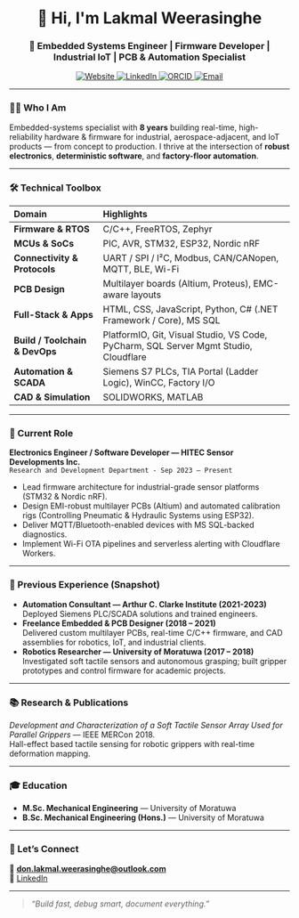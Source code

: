 <h1 align="center">👋 Hi, I'm Lakmal Weerasinghe</h1>
<h3 align="center">🔧 Embedded Systems Engineer&nbsp;| Firmware Developer&nbsp;| Industrial IoT&nbsp;| PCB & Automation Specialist</h3>

<p align="center">
  <a href="https://lakmalweerasinghe.com/" target="_blank">
    <img src="https://img.shields.io/badge/Website-Portfolio-orange?style=flat&logo=google-chrome" alt="Website">
  </a>
  <a href="https://linkedin.com/in/don-lakmal-weerasinghe" target="_blank">
    <img src="https://img.shields.io/badge/LinkedIn-Profile-blue?style=flat&logo=linkedin" alt="LinkedIn">
  </a>
  <a href="https://orcid.org/0000-0004-1372-0207" target="_blank">
    <img src="https://img.shields.io/badge/ORCID-0000--0004--1372--0207-a6ce39?style=flat&logo=orcid" alt="ORCID">
  </a>
  <a href="mailto:don.lakmal.weerasinghe@outlook.com" target="_blank">
    <img src="https://img.shields.io/badge/Email-Contact-green?style=flat&logo=gmail" alt="Email">
  </a>
</p>

---

### 👨‍💻 Who I Am
Embedded-systems specialist with **8 years** building real-time, high-reliability hardware & firmware for industrial, aerospace-adjacent, and IoT products — from concept to production. I thrive at the intersection of **robust electronics**, **deterministic software**, and **factory-floor automation**.

---

### 🛠️ Technical Toolbox
| Domain | Highlights |
| :--- | :--- |
| **Firmware & RTOS** | C/C++, FreeRTOS, Zephyr |
| **MCUs & SoCs** | PIC, AVR, STM32, ESP32, Nordic nRF |
| **Connectivity & Protocols** | UART / SPI / I²C, Modbus, CAN/CANopen, MQTT, BLE, Wi-Fi |
| **PCB Design** | Multilayer boards (Altium, Proteus), EMC-aware layouts |
| **Full-Stack&nbsp;& Apps** | HTML, CSS, JavaScript, Python, C# (.NET Framework / Core), MS SQL |
| **Build / Toolchain & DevOps** | PlatformIO, Git, Visual Studio, VS Code, PyCharm, SQL Server Mgmt Studio, Cloudflare |
| **Automation & SCADA** | Siemens S7 PLCs, TIA Portal (Ladder Logic), WinCC, Factory I/O |
| **CAD & Simulation** | SOLIDWORKS, MATLAB |

---

### 🏢 Current Role
**Electronics Engineer / Software Developer — HITEC Sensor Developments Inc.**  
`Research and Development Department - Sep 2023 – Present`  
- Lead firmware architecture for industrial-grade sensor platforms (STM32 & Nordic nRF).  
- Design EMI-robust multilayer PCBs (Altium) and automated calibration rigs (Controlling Pneumatic & Hydraulic Systems using ESP32).  
- Deliver MQTT/Bluetooth-enabled devices with MS SQL-backed diagnostics.  
- Implement Wi-Fi OTA pipelines and serverless alerting with Cloudflare Workers.

---

### 🔄 Previous Experience (Snapshot)
- **Automation Consultant — Arthur C. Clarke Institute (2021-2023)**  
  Deployed Siemens PLC/SCADA solutions and trained engineers.  
- **Freelance Embedded & PCB Designer (2018 – 2021)**  
  Delivered custom multilayer PCBs, real-time C/C++ firmware, and CAD assemblies for robotics, IoT, and industrial clients.
- **Robotics Researcher — University of Moratuwa (2017 – 2018)**  
  Investigated soft tactile sensors and autonomous grasping; built gripper prototypes and control firmware for academic projects.

---

### 📚 Research & Publications
*Development and Characterization of a Soft Tactile Sensor Array Used for Parallel Grippers* — IEEE MERCon 2018.  
Hall-effect based tactile sensing for robotic grippers with real-time deformation mapping.  

---

### 🎓 Education
- **M.Sc. Mechanical Engineering** — University of Moratuwa  
- **B.Sc. Mechanical Engineering (Hons.)** — University of Moratuwa  

---

### 🤝 Let’s Connect
💌 **don.lakmal.weerasinghe@outlook.com**  
🔗 [LinkedIn](https://linkedin.com/in/don-lakmal-weerasinghe)

---

> *“Build fast, debug smart, document everything.”*
